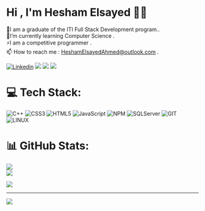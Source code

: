# Hi , I'm Hesham Elsayed 👋🏻

 🔭I am a graduate of the ITI Full Stack Development program..<br> 🌱I’m currently learning Computer Science .<br> ⚡I am a competitive programmer .<br> 📫 How to reach me : HeshamElsayedAhmed@outlook.com .


[![Linkedin](https://img.shields.io/badge/-LinkedIn-222222?style=flat-square&logo=Linkedin&logoColor=white&link=https://www.linkedin.com/in/01naveenv/)](https://www.linkedin.com/in/hesham-elsayed-dot-net-developer/)
[![](https://img.shields.io/badge/Outlook-HeshamElsayedAhmed@outlook.com-red)](https://outlook.live.com/mail/0/)
[![](https://img.shields.io/badge/Facebook-Hesham-brightgreen)](https://www.facebook.com/Hesham0.0elsayed)
[![](https://img.shields.io/badge/instagram-Hesham-blue)](https://www.instagram.com/hesham_elsayeed/)

# 💻 Tech Stack:
![C++](https://img.shields.io/badge/c++-%2300599C.svg?style=for-the-badge&logo=c%2B%2B&logoColor=white) ![CSS3](https://img.shields.io/badge/css3-%231572B6.svg?style=for-the-badge&logo=css3&logoColor=white) ![HTML5](https://img.shields.io/badge/html5-%23E34F26.svg?style=for-the-badge&logo=html5&logoColor=white)  ![JavaScript](https://img.shields.io/badge/javascript-%23323330.svg?style=for-the-badge&logo=javascript&logoColor=%23F7DF1E)  ![NPM](https://img.shields.io/badge/NPM-%23000000.svg?style=for-the-badge&logo=npm&logoColor=white) ![SQLServer](https://img.shields.io/badge/mysql-%2300f.svg?style=for-the-badge&logo=mysql&logoColor=white) ![GIT](https://img.shields.io/badge/Git-fc6d26?style=for-the-badge&logo=git&logoColor=white) ![LINUX](https://img.shields.io/badge/Linux-FCC624?style=for-the-badge&logo=linux&logoColor=black) 
# 📊 GitHub Stats:

![](https://github-readme-stats.vercel.app/api?username=Hesham749&theme=dark&hide_border=false&include_all_commits=false&count_private=false)<br/>
![](https://github-readme-streak-stats.herokuapp.com/?user=Hesham749&theme=dark&hide_border=false)<br/>

![](https://github-readme-stats.vercel.app/api/top-langs/?username=Hesham749&theme=dark&hide_border=false&include_all_commits=false&count_private=false&layout=compact)



---
[![](https://visitcount.itsvg.in/api?id=Gehad555&icon=7&color=0)](https://visitcount.itsvg.in)

<!-- Proudly created with GPRM ( https://gprm.itsvg.in ) -->
